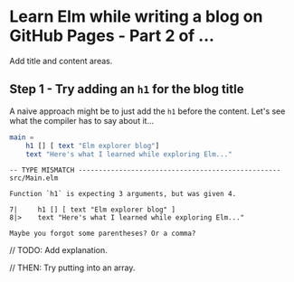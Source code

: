 # Learn Elm while writing a blog on GitHub Pages - Part 2 of ...

Add title and content areas.

## Step 1 - Try adding an `h1` for the blog title

A naive approach might be to just add the `h1` before the content. Let's see what the compiler has to say about it...

```elm
main =
    h1 [] [ text "Elm explorer blog"]
    text "Here's what I learned while exploring Elm..."
```

```
-- TYPE MISMATCH -------------------------------------------------- src/Main.elm

Function `h1` is expecting 3 arguments, but was given 4.

7|     h1 [] [ text "Elm explorer blog" ]
8|>    text "Here's what I learned while exploring Elm..."

Maybe you forgot some parentheses? Or a comma?
```

// TODO: Add explanation.

// THEN: Try putting into an array.
